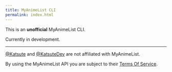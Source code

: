 ```yaml
---
title: MyAnimeList CLI
permalink: index.html
---
```


This is an **unofficial** MyAnimeList CLI.

Currently in development.

---

[@Katsute](https://github.com/Katsute) and [@KatsuteDev](https://github.com/KatsuteDev) are not affiliated with MyAnimeList.

By using the MyAnimeList API you are subject to their [Terms Of Service](https://myanimelist.net/static/apiagreement.html).